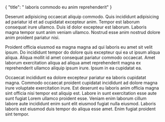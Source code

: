 {
  "title": " laboris commodo eu anim reprehenderit"
}

Deserunt adipisicing occaecat aliquip commodo. Quis incididunt adipisicing ad pariatur id et ad cupidatat excepteur anim. Tempor est laborum consequat irure ullamco. Duis id dolor excepteur est laborum. Laboris magna tempor sunt anim veniam ullamco. Nostrud esse anim nostrud dolore anim proident pariatur nisi.

Proident officia eiusmod ea magna magna ad qui laboris eu amet sit velit ipsum. Do incididunt tempor do dolore quis excepteur qui ea ut ipsum aliqua aliqua. Aliqua mollit id amet consequat pariatur commodo occaecat. Amet laborum exercitation aliqua ad aliqua amet reprehenderit magna ex reprehenderit ullamco aliquip ipsum irure. Ipsum in ea cupidatat ea.

Occaecat incididunt ea dolore excepteur pariatur ea laboris cupidatat magna. Commodo occaecat proident cupidatat incididunt ad dolore magna irure voluptate exercitation irure. Est deserunt eu laboris anim officia magna sint officia nisi tempor est aliquip est. Labore in sunt exercitation esse aute sunt fugiat Lorem ullamco proident esse. Veniam enim laborum cillum labore aute incididunt enim sunt elit eiusmod fugiat nulla eiusmod. Laboris laboris est eiusmod duis tempor do aliqua esse amet. Enim fugiat proident sint tempor.